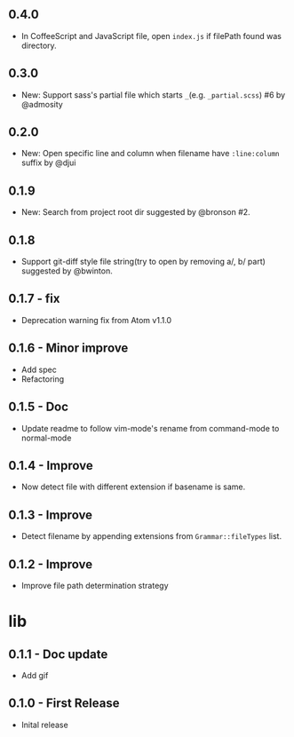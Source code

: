 ## 0.4.0
- In CoffeeScript and JavaScript file, open `index.js` if filePath found was directory.

## 0.3.0
- New: Support sass's partial file which starts `_`(e.g. `_partial.scss`) #6 by @admosity

## 0.2.0
- New: Open specific line and column when filename have `:line:column` suffix by @djui

## 0.1.9
- New: Search from project root dir suggested by @bronson #2.

## 0.1.8
- Support git-diff style file string(try to open by removing a/, b/ part) suggested by @bwinton.

## 0.1.7 - fix
- Deprecation warning fix from Atom v1.1.0

## 0.1.6 - Minor improve
- Add spec
- Refactoring

## 0.1.5 - Doc
- Update readme to follow vim-mode's rename from command-mode to normal-mode

## 0.1.4 - Improve
* Now detect file with different extension if basename is same.

## 0.1.3 - Improve
* Detect filename by appending extensions from `Grammar::fileTypes` list.

## 0.1.2 - Improve
* Improve file path determination strategy
# lib
## 0.1.1 - Doc update
* Add gif

## 0.1.0 - First Release
* Inital release
